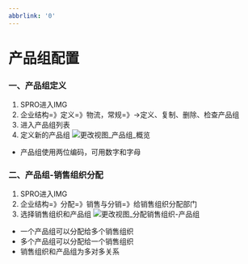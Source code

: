 ```yaml
---
abbrlink: '0'
---
```

# 产品组配置 #

### 一、产品组定义

1. SPRO进入IMG
2. 企业结构=》定义=》物流，常规=》→定义、复制、删除、检查产品组
3. 进入产品组列表
4. 定义新的产品组
![更改视图_产品组_概览](/images/SAP/组织架构/更改视图_产品组.jpg "更改视图_产品组")

* 产品组使用两位编码，可用数字和字母

 

### 二、产品组-销售组织分配
1. SPRO进入IMG
2. 企业结构=》分配=》销售与分销=》给销售组织分配部门
3. 选择销售组织和产品组
![更改视图_分配销售组织-产品组](/images/SAP/组织架构/更改视图_分配销售组织-产品组.png "更改视图_分配销售组织-产品组")

* 一个产品组可以分配给多个销售组织
* 多个产品组可以分配给一个销售组织
* 销售组织和产品组为多对多关系